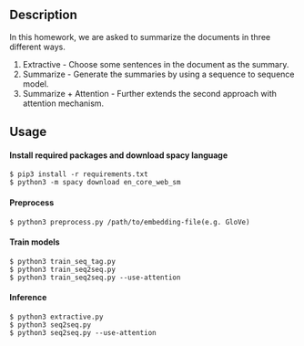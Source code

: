 ## Description
In this homework, we are asked to summarize the documents in three different ways.
1. Extractive - Choose some sentences in the document as the summary.
2. Summarize - Generate the summaries by using a sequence to sequence model.
3. Summarize + Attention - Further extends the second approach with attention mechanism.


## Usage
#### Install required packages and download spacy language
```shell
$ pip3 install -r requirements.txt
$ python3 -m spacy download en_core_web_sm
```

#### Preprocess
```shell
$ python3 preprocess.py /path/to/embedding-file(e.g. GloVe)
```

#### Train models
```shell
$ python3 train_seq_tag.py
$ python3 train_seq2seq.py
$ python3 train_seq2seq.py --use-attention
```

#### Inference
```shell
$ python3 extractive.py
$ python3 seq2seq.py
$ python3 seq2seq.py --use-attention
```

